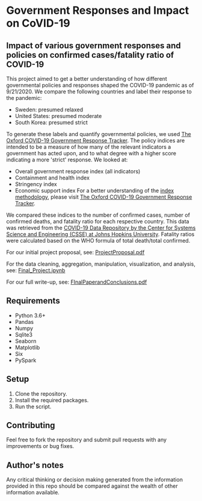 # Government Responses and Impact on CoVID-19
## Impact of various government responses and policies on confirmed cases/fatality ratio of COVID-19

This project aimed to get a better understanding of how different governmental policies and responses shaped the COVID-19 pandemic as of 9/21/2020. We compare the following countries and label their response to the pandemic:
- Sweden: presumed relaxed
- United States: presumed moderate
- South Korea: presumed strict

To generate these labels and quantify governmental policies, we used [The Oxford COVID-19 Government Response Tracker](https://github.com/OxCGRT/covid-policy-tracker).
The policy indices are intended to be a measure of how many of the relevant indicators a government has acted upon, and to what degree with a higher score indicating a more 'strict' response. We looked at:
- Overall government response index (all indicators)
- Containment and health index
- Stringency index
- Economic support index
For a better understanding of the [index methodology](https://github.com/OxCGRT/covid-policy-tracker/blob/master/documentation/index_methodology.md), please visit [The Oxford COVID-19 Government Response Tracker](https://github.com/OxCGRT/covid-policy-tracker).

We compared these indices to the number of confirmed cases, number of confirmed deaths, and fatality ratio for each respective country. This data was retrieved from the [COVID-19 Data Repository by the Center for Systems Science and Engineering (CSSE) at Johns Hopkins University](https://github.com/CSSEGISandData/COVID-19).
Fatality ratios were calculated based on the WHO formula of total death/total confirmed.

For our initial project proposal, see: [ProjectProposal.pdf](https://github.com/lindbergag/GovernmentResponsesandImpactCoVID19/blob/main/ProjectProposal.pdf)

For the data cleaning, aggregation, manipulation, visualization, and analysis, see: [Final_Project.ipynb](https://github.com/lindbergag/GovernmentResponsesandImpactCoVID19/blob/main/Final_Project.ipynb)

For our full write-up, see: [FInalPaperandConclusions.pdf](https://github.com/lindbergag/GovernmentResponsesandImpactCoVID19/blob/main/FInalPaperandConclusions.pdf)

## Requirements
* Python 3.6+
* Pandas
* Numpy
* Sqlite3
* Seaborn
* Matplotlib
* Six
* PySpark

## Setup
1. Clone the repository.
2. Install the required packages.
3. Run the script.


## Contributing

Feel free to fork the repository and submit pull requests with any improvements or bug fixes.

## Author's notes

Any critical thinking or decision making generated from the information provided in this repo should be compared against the wealth of other information available.
